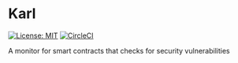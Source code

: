 # Karl

[![License: MIT](https://img.shields.io/badge/License-MIT-yellow.svg)](https://opensource.org/licenses/MIT)
[![CircleCI](https://circleci.com/gh/ConsenSys/karl.svg?style=svg)](https://circleci.com/gh/ConsenSys/karl) 

A monitor for smart contracts that checks for security vulnerabilities
